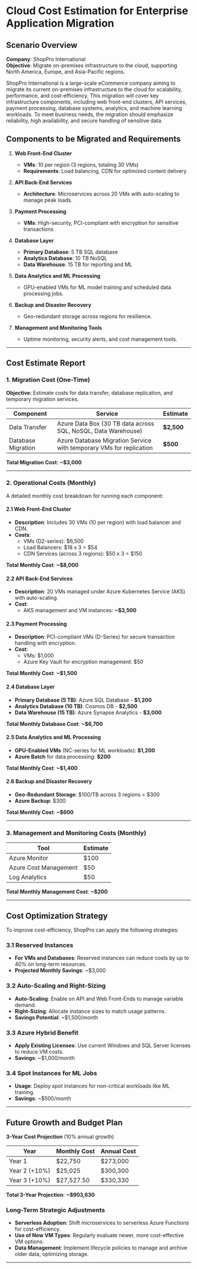
# Cloud Cost Estimation for Enterprise Application Migration

## Scenario Overview

**Company**: ShopPro International  
**Objective**: Migrate on-premises infrastructure to the cloud, supporting North America, Europe, and Asia-Pacific regions.

ShopPro International is a large-scale eCommerce company aiming to migrate its current on-premises infrastructure to the cloud for scalability, performance, and cost-efficiency. This migration will cover key infrastructure components, including web front-end clusters, API services, payment processing, database systems, analytics, and machine learning workloads. To meet business needs, the migration should emphasize reliability, high availability, and secure handling of sensitive data.

## Components to be Migrated and Requirements

1. **Web Front-End Cluster**
   - **VMs**: 10 per region (3 regions, totaling 30 VMs)
   - **Requirements**: Load balancing, CDN for optimized content delivery

2. **API Back-End Services**
   - **Architecture**: Microservices across 20 VMs with auto-scaling to manage peak loads.

3. **Payment Processing**
   - **VMs**: High-security, PCI-compliant with encryption for sensitive transactions

4. **Database Layer**
   - **Primary Database**: 5 TB SQL database
   - **Analytics Database**: 10 TB NoSQL
   - **Data Warehouse**: 15 TB for reporting and ML

5. **Data Analytics and ML Processing**
   - GPU-enabled VMs for ML model training and scheduled data processing jobs.

6. **Backup and Disaster Recovery**
   - Geo-redundant storage across regions for resilience.

7. **Management and Monitoring Tools**
   - Uptime monitoring, security alerts, and cost management tools.

---

## Cost Estimate Report

### 1. Migration Cost (One-Time)

**Objective**: Estimate costs for data transfer, database replication, and temporary migration services.

| Component | Service | Estimate |
|-----------|---------|----------|
| Data Transfer | Azure Data Box (30 TB data across SQL, NoSQL, Data Warehouse) | **$2,500** |
| Database Migration | Azure Database Migration Service with temporary VMs for replication | **$500** |

**Total Migration Cost**: **~$3,000**

---

### 2. Operational Costs (Monthly)

A detailed monthly cost breakdown for running each component:

#### 2.1 Web Front-End Cluster
- **Description**: Includes 30 VMs (10 per region) with load balancer and CDN.
- **Costs**:
  - VMs (D2-series): $6,500
  - Load Balancers: $18 x 3 = $54
  - CDN Services (across 3 regions): $50 x 3 = $150

**Total Monthly Cost**: **~$8,000**

#### 2.2 API Back-End Services
- **Description**: 20 VMs managed under Azure Kubernetes Service (AKS) with auto-scaling.
- **Cost**:
  - AKS management and VM instances: **~$3,500**

#### 2.3 Payment Processing
- **Description**: PCI-compliant VMs (D-Series) for secure transaction handling with encryption.
- **Cost**:
  - VMs: $1,000
  - Azure Key Vault for encryption management: $50

**Total Monthly Cost**: **~$1,500**

#### 2.4 Database Layer
- **Primary Database (5 TB)**: Azure SQL Database - **$1,200**
- **Analytics Database (10 TB)**: Cosmos DB - **$2,500**
- **Data Warehouse (15 TB)**: Azure Synapse Analytics - **$3,000**

**Total Monthly Database Cost**: **~$6,700**

#### 2.5 Data Analytics and ML Processing
- **GPU-Enabled VMs** (NC-series for ML workloads): **$1,200**
- **Azure Batch** for data processing: **$200**

**Total Monthly Cost**: **~$1,400**

#### 2.6 Backup and Disaster Recovery
- **Geo-Redundant Storage**: $100/TB across 3 regions = $300
- **Azure Backup**: $300

**Total Monthly Cost**: **~$600**

---

### 3. Management and Monitoring Costs (Monthly)

| Tool | Estimate |
|------|----------|
| Azure Monitor | $100 |
| Azure Cost Management | $50 |
| Log Analytics | $50 |

**Total Monthly Management Cost**: **~$200**

---

## Cost Optimization Strategy

To improve cost-efficiency, ShopPro can apply the following strategies:

### 3.1 Reserved Instances

- **For VMs and Databases**: Reserved instances can reduce costs by up to 40% on long-term resources.
- **Projected Monthly Savings**: ~$3,000

### 3.2 Auto-Scaling and Right-Sizing

- **Auto-Scaling**: Enable on API and Web Front-Ends to manage variable demand.
- **Right-Sizing**: Allocate instance sizes to match usage patterns.
- **Savings Potential**: ~$1,500/month

### 3.3 Azure Hybrid Benefit

- **Apply Existing Licenses**: Use current Windows and SQL Server licenses to reduce VM costs.
- **Savings**: ~$1,000/month

### 3.4 Spot Instances for ML Jobs

- **Usage**: Deploy spot instances for non-critical workloads like ML training.
- **Savings**: ~$500/month

---

## Future Growth and Budget Plan

**3-Year Cost Projection** (10% annual growth)

| Year | Monthly Cost | Annual Cost |
|------|--------------|-------------|
| Year 1 | $22,750 | $273,000 |
| Year 2 (+10%) | $25,025 | $300,300 |
| Year 3 (+10%) | $27,527.50 | $330,330 |

**Total 3-Year Projection**: **~$903,630**

### Long-Term Strategic Adjustments

- **Serverless Adoption**: Shift microservices to serverless Azure Functions for cost-efficiency.
- **Use of New VM Types**: Regularly evaluate newer, more cost-effective VM options.
- **Data Management**: Implement lifecycle policies to manage and archive older data, optimizing storage.

---



